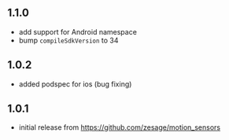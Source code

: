 ## 1.1.0

* add support for Android namespace
* bump `compileSdkVersion` to 34

## 1.0.2

* added podspec for ios (bug fixing)

## 1.0.1

* initial release from https://github.com/zesage/motion_sensors